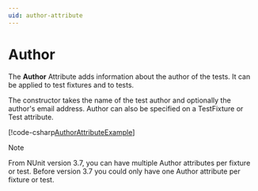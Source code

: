 ```yaml
---
uid: author-attribute
---
```


# Author

The **Author** Attribute adds information about the author of the tests. It can be applied to test fixtures and to tests.

The constructor takes the name of the test author and optionally the author's email address. Author can also be specified on
a TestFixture or Test attribute.

[!code-csharp[AuthorAttributeExample](~/snippets/Snippets.NUnit/Attributes/AuthorAttribute.cs#AuthorAttributeExample)]

> [!NOTE]
> From NUnit version 3.7, you can have multiple Author attributes per fixture or test. Before version 3.7 you could only have one Author attribute  per fixture or test.
